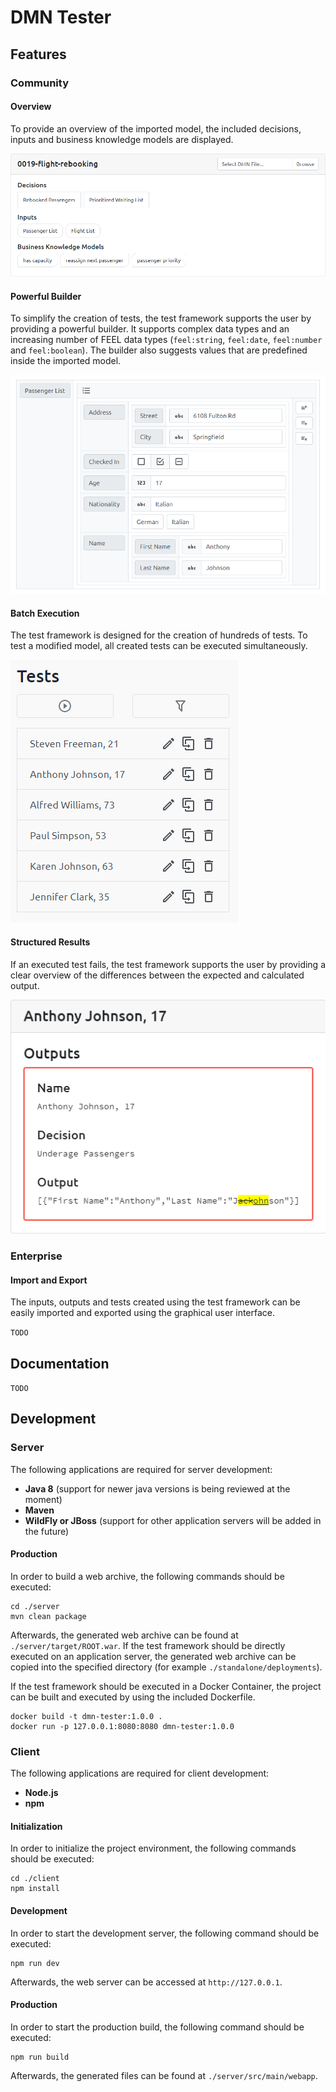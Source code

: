 # DMN Tester

## Features
### Community
#### Overview
To provide an overview of the imported model, the included decisions, inputs and business knowledge models are displayed.

![](./docs/model-overview.png)

#### Powerful Builder
To simplify the creation of tests, the test framework supports the user by providing a powerful builder.
It supports complex data types and an increasing number of FEEL data types
(`feel:string`, `feel:date`, `feel:number` and `feel:boolean`).
The builder also suggests values that are predefined inside the imported model.

![](./docs/builder.png)

#### Batch Execution
The test framework is designed for the creation of hundreds of tests.
To test a modified model, all created tests can be executed simultaneously.

![](./docs/test-execution.gif)

#### Structured Results
If an executed test fails, the test framework supports the user by providing
a clear overview of the differences between the expected and calculated output.

![](./docs/test-output.png)

### Enterprise
#### Import and Export
The inputs, outputs and tests created using the test framework can be
easily imported and exported using the graphical user interface.

`TODO`

## Documentation
`TODO`

## Development
### Server
The following applications are required for server development:
- **Java 8** (support for newer java versions is being reviewed at the moment)
- **Maven**
- **WildFly or JBoss** (support for other application servers will be added in the future)

#### Production
In order to build a web archive, the following commands should be executed:
```
cd ./server
mvn clean package
```
Afterwards, the generated web archive can be found at `./server/target/ROOT.war`.
If the test framework should be directly executed on an application server, the generated
web archive can be copied into the specified directory (for example `./standalone/deployments`).

If the test framework should be executed in a Docker Container,
the project can be built and executed by using the included Dockerfile.
```
docker build -t dmn-tester:1.0.0 .
docker run -p 127.0.0.1:8080:8080 dmn-tester:1.0.0 
```

### Client
The following applications are required for client development:
- **Node.js**
- **npm**

#### Initialization
In order to initialize the project environment, the following commands should be executed:
```
cd ./client
npm install
```
#### Development
In order to start the development server, the following command should be executed:
```
npm run dev
```
Afterwards, the web server can be accessed at `http://127.0.0.1`.

#### Production
In order to start the production build, the following command should be executed:
```
npm run build
```
Afterwards, the generated files can be found at `./server/src/main/webapp`.